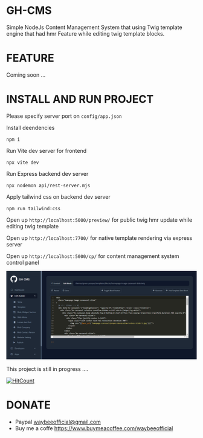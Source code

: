 # GH-CMS

Simple NodeJs Content Management System that using Twig template engine that had hmr Feature while editing twig template blocks.

# FEATURE

Coming soon ...

# INSTALL AND RUN PROJECT

Please specify server port on `config/app.json`

Install deendencies

```
npm i
```

Run Vite dev server for frontend

```
npx vite dev
```

Run Express backend dev server

```
npx nodemon api/rest-server.mjs
```

Apply tailwind css on backend dev server

```
npm run tailwind:css
```

Open up `http://localhost:5000/preview/` for public twig hmr update while editing twig template

Open up `http://localhost:7700/` for native template rendering via express server

Open up `http://localhost:5000/cp/` for content management system control panel

![GH-CMS Control Panel](wiki/images/gh-cms-cp.PNG?raw=true "Title")

This project is still in progress ....

[![HitCount](https://hits.dwyl.com/cristminix/gh-cms.svg?style=flat)](http://hits.dwyl.com/cristminix/gh-cms)

# DONATE

- Paypal waybeeofficial@gmail.com
- Buy me a coffe https://www.buymeacoffee.com/waybeeofficial
